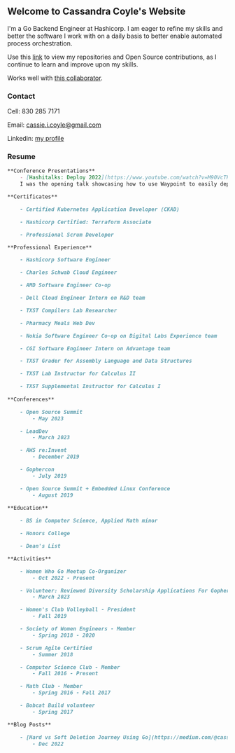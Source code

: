
## Welcome to Cassandra Coyle's Website

I'm a Go Backend Engineer at Hashicorp. I am eager to refine my skills and better the software I work with on a daily basis to better enable automated process orchestration.

Use this [link](https://github.com/cicoyle) to view my repositories and Open Source contributions, as I continue to learn and improve upon my skills. 

Works well with [this collaborator](http://www.samcoyle.me).

### Contact

Cell: 830 285 7171

Email: cassie.i.coyle@gmail.com

Linkedin: [my profile](https://www.linkedin.com/in/cassie-coyle-6878b414a/)

### Resume

```markdown
**Conference Presentations**
	- [Hashitalks: Deploy 2022](https://www.youtube.com/watch?v=M90VcTPkb3w)
	I was the opening talk showcasing how to use Waypoint to easily deploy to all 3 main cloud providers

**Certificates**

	- Certified Kubernetes Application Developer (CKAD)

	- Hashicorp Certified: Terraform Associate

	- Professional Scrum Developer

**Professional Experience**

	- Hashicorp Software Engineer

	- Charles Schwab Cloud Engineer

	- AMD Software Engineer Co-op

	- Dell Cloud Engineer Intern on R&D team 

	- TXST Compilers Lab Researcher

	- Pharmacy Meals Web Dev

	- Nokia Software Engineer Co-op on Digital Labs Experience team

	- CGI Software Engineer Intern on Advantage team

	- TXST Grader for Assembly Language and Data Structures

	- TXST Lab Instructor for Calculus II

	- TXST Supplemental Instructor for Calculus I
	
**Conferences**

	- Open Source Summit
		- May 2023

	- LeadDev
		- March 2023

	- AWS re:Invent
		- December 2019

	- Gophercon
		- July 2019

	- Open Source Summit + Embedded Linux Conference
		- August 2019

**Education**
	
	- BS in Computer Science, Applied Math minor

	- Honors College

	- Dean's List

**Activities**

	- Women Who Go Meetup Co-Organizer
		- Oct 2022 - Present

	- Volunteer: Reviewed Diversity Scholarship Applications For GopherCon EU
		- March 2023

	- Women's Club Volleyball - President
		- Fall 2019

	- Society of Women Engineers - Member
		- Spring 2018 - 2020

	- Scrum Agile Certified
		- Summer 2018

	- Computer Science Club - Member
		- Fall 2016 - Present

	- Math Club - Member
		- Spring 2016 - Fall 2017

	- Bobcat Build volunteer
		- Spring 2017

**Blog Posts**

	- [Hard vs Soft Deletion Journey Using Go](https://medium.com/@cassie.i.coyle/hard-vs-soft-deletion-journey-using-go-524510cfe6fc)
		- Dec 2022
```
